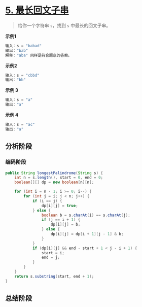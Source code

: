 # [5. 最长回文子串](https://leetcode-cn.com/problems/longest-palindromic-substring/)

> 给你一个字符串 `s`，找到 `s` 中最长的回文子串。

**示例1**

```java
输入：s = "babad"
输出："bab"
解释："aba" 同样是符合题意的答案。
```

**示例2**

```java
输入：s = "cbbd"
输出："bb"
```

**示例 3**

```java
输入：s = "a"
输出："a"
```

**示例 4**

```java
输入：s = "ac"
输出："a"
```

## 分析阶段



### 编码阶段

```java
public String longestPalindrome(String s) {
    int n = s.length(), start = 0, end = 0;
    boolean[][] dp = new boolean[n][n];

    for (int i = n - 1; i >= 0; i--) {
        for (int j = i; j < n; j++) {
            if (i == j) {
                dp[i][j] = true;
            } else {
                boolean b = s.charAt(i) == s.charAt(j);
                if (j == i + 1) {
                    dp[i][j] = b;
                } else {
                    dp[i][j] = dp[i + 1][j - 1] & b;
                }
            }
            if (dp[i][j] && end - start + 1 < j - i + 1) {
                start = i;
                end = j;
            }
        }
    }
    return s.substring(start, end + 1);
}
```

## 总结阶段